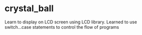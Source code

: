 # crystal_ball

Learn to display on LCD screen using LCD library. Learned to use switch...case statements to control the flow of programs
